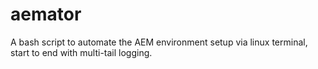 # aemator
A bash script to automate the AEM environment setup via linux terminal, start to end with multi-tail logging.
